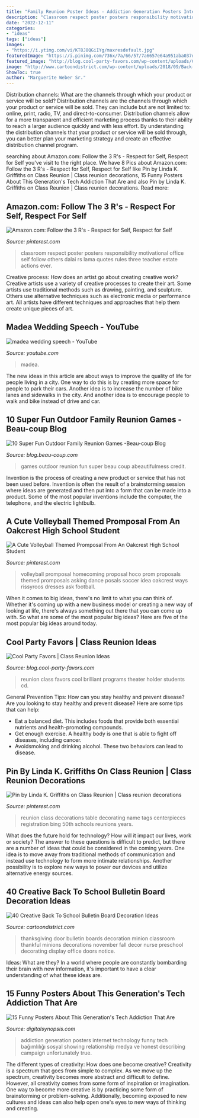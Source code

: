 ```yaml
---
title: "Family Reunion Poster Ideas - Addiction Generation Posters Internet Technology Funny Tech Bağımlılığı Sosyal Showing Relationship Medya Ve Honest Describing Campaign Unfortunately True"
description: "Classroom respect poster posters responsibility motivational office self follow others dalai rs lama quotes rules three teacher estate actions ever"
date: "2022-12-11"
categories:
- "ideas"
tags: ["ideas"]
images:
- "https://i.ytimg.com/vi/KT8J8QGiIYg/maxresdefault.jpg"
featuredImage: "https://i.pinimg.com/736x/7a/66/57/7a6657e64a951aba037d77e75d7407d4.jpg"
featured_image: "http://blog.cool-party-favors.com/wp-content/uploads/Class-reunion-40-e1500240253574.jpg"
image: "http://www.cartoondistrict.com/wp-content/uploads/2018/09/Back-To-School-Bulletin-Board-Decoration-Ideas12.jpg"
ShowToc: true
author: "Marguerite Weber Sr."
---
```



Distribution channels: What are the channels through which your product or service will be sold?
Distribution channels are the channels through which your product or service will be sold. They can include but are not limited to: online, print, radio, TV, and direct-to-consumer. Distribution channels allow for a more transparent and efficient marketing process thanks to their ability to reach a larger audience quickly and with less effort. By understanding the distribution channels that your product or service will be sold through, you can better plan your marketing strategy and create an effective distribution channel program.

	

		
searching about Amazon.com: Follow the 3 R&#039;s - Respect for Self, Respect for Self you've visit to the right place. We have 8 Pics about Amazon.com: Follow the 3 R&#039;s - Respect for Self, Respect for Self like Pin by Linda K. Griffiths on Class Reunion | Class reunion decorations, 15 Funny Posters About This Generation&#039;s Tech Addiction That Are and also Pin by Linda K. Griffiths on Class Reunion | Class reunion decorations. Read more:
		
    
## Amazon.com: Follow The 3 R&#039;s - Respect For Self, Respect For Self

<img loading=lazy src="https://i.pinimg.com/736x/bc/03/b2/bc03b2b9a67d4c179f8d87efdd0290d4--classroom-motivational-posters-classroom-posters.jpg" onerror="this.onerror=null;this.src='https://tse3.mm.bing.net/th?id=OIP.-dREDGCsaqQboTUj-tdSowAAAA&amp;pid=15.1';" alt="Amazon.com: Follow the 3 R&#039;s - Respect for Self, Respect for Self">

_Source: pinterest.com_

>classroom respect poster posters responsibility motivational office self follow others dalai rs lama quotes rules three teacher estate actions ever. 

	

Creative process: How does an artist go about creating creative work?
Creative artists use a variety of creative processes to create their art. Some artists use traditional methods such as drawing, painting, and sculpture. Others use alternative techniques such as electronic media or performance art. All artists have different techniques and approaches that help them create unique pieces of art.

    
## Madea Wedding Speech - YouTube

<img loading=lazy src="https://i.ytimg.com/vi/KT8J8QGiIYg/maxresdefault.jpg" onerror="this.onerror=null;this.src='https://tse3.mm.bing.net/th?id=OIP.M5iFRwVTSCyI0eB2rir4nQHaEK&amp;pid=15.1';" alt="madea wedding speech - YouTube">

_Source: youtube.com_

>madea. 

	

The new ideas in this article are about ways to improve the quality of life for people living in a city. One way to do this is by creating more space for people to park their cars. Another idea is to increase the number of bike lanes and sidewalks in the city. And another idea is to encourage people to walk and bike instead of drive and car.

    
## 10 Super Fun Outdoor Family Reunion Games -Beau-coup Blog

<img loading=lazy src="http://cdn.beau-coup.com/content-images/152437/152437-0.jpg" onerror="this.onerror=null;this.src='https://tse2.mm.bing.net/th?id=OIP.npGfJWh2IvzXB1JGH8BRVAHaLH&amp;pid=15.1';" alt="10 Super Fun Outdoor Family Reunion Games -Beau-coup Blog">

_Source: blog.beau-coup.com_

>games outdoor reunion fun super beau coup abeautifulmess credit. 

	

Invention is the process of creating a new product or service that has not been used before. Invention is often the result of a brainstorming session where ideas are generated and then put into a form that can be made into a product. Some of the most popular inventions include the computer, the telephone, and the electric lightbulb.

    
## A Cute Volleyball Themed Promposal From An Oakcrest High School Student

<img loading=lazy src="https://i.pinimg.com/736x/40/74/e7/4074e77555ac828ec31d8e53bd0955ac--homecoming-proposal-homecoming-ideas-asking.jpg" onerror="this.onerror=null;this.src='https://tse1.mm.bing.net/th?id=OIP.vPo_PqeTExEpzWitqefXKwHaJ4&amp;pid=15.1';" alt="A Cute Volleyball Themed Promposal From An Oakcrest High School Student">

_Source: pinterest.com_

>volleyball promposal homecoming proposal hoco prom proposals themed promposals asking dance posals soccer idea oakcrest ways rissyroos dresses ask football. 

	

When it comes to big ideas, there's no limit to what you can think of. Whether it's coming up with a new business model or creating a new way of looking at life, there's always something out there that you can come up with. So what are some of the most popular big ideas? Here are five of the most popular big ideas around today.

    
## Cool Party Favors | Class Reunion Ideas

<img loading=lazy src="http://blog.cool-party-favors.com/wp-content/uploads/Class-reunion-40-e1500240253574.jpg" onerror="this.onerror=null;this.src='https://tse2.mm.bing.net/th?id=OIP.Sgez67_GkdKV308vZAf_zwHaJ4&amp;pid=15.1';" alt="Cool Party Favors | Class Reunion Ideas">

_Source: blog.cool-party-favors.com_

>reunion class favors cool brilliant programs theater holder students cd. 

	

General Prevention Tips: How can you stay healthy and prevent disease?
Are you looking to stay healthy and prevent disease? Here are some tips that can help: 
- Eat a balanced diet. This includes foods that provide both essential nutrients and health-promoting compounds. 
- Get enough exercise. A healthy body is one that is able to fight off diseases, including cancer. 
- Avoidsmoking and drinking alcohol. These two behaviors can lead to disease.

    
## Pin By Linda K. Griffiths On Class Reunion | Class Reunion Decorations

<img loading=lazy src="https://i.pinimg.com/736x/7a/66/57/7a6657e64a951aba037d77e75d7407d4.jpg" onerror="this.onerror=null;this.src='https://tse1.mm.bing.net/th?id=OIP.sOsqJXBuiLNk3Rzv-Nz5hQHaFj&amp;pid=15.1';" alt="Pin by Linda K. Griffiths on Class Reunion | Class reunion decorations">

_Source: pinterest.com_

>reunion class decorations table decorating name tags centerpieces registration bing 50th schools reunions years. 

	

What does the future hold for technology? How will it impact our lives, work or society? The answer to these questions is difficult to predict, but there are a number of ideas that could be considered in the coming years. One idea is to move away from traditional methods of communication and instead use technology to form more intimate relationships. Another possibility is to explore new ways to power our devices and utilize alternative energy sources.

    
## 40 Creative Back To School Bulletin Board Decoration Ideas

<img loading=lazy src="http://www.cartoondistrict.com/wp-content/uploads/2018/09/Back-To-School-Bulletin-Board-Decoration-Ideas12.jpg" onerror="this.onerror=null;this.src='https://tse1.mm.bing.net/th?id=OIP.NjnhWhItNASiaHhZ3HfvmAHaJ4&amp;pid=15.1';" alt="40 Creative Back To School Bulletin Board Decoration Ideas">

_Source: cartoondistrict.com_

>thanksgiving door bulletin boards decoration minion classroom thankful minions decorations november fall decor nurse preschool decorating display office doors notice. 

	

Ideas: What are they?
In a world where people are constantly bombarding their brain with new information, it's important to have a clear understanding of what these ideas are.

    
## 15 Funny Posters About This Generation&#039;s Tech Addiction That Are

<img loading=lazy src="http://digitalsynopsis.com/wp-content/uploads/2015/03/this-generation-technology-internet-addiction-posters-2.jpg" onerror="this.onerror=null;this.src='https://tse3.mm.bing.net/th?id=OIP.PE7uyfxohghUzh8ecA6PQwHaKY&amp;pid=15.1';" alt="15 Funny Posters About This Generation&#039;s Tech Addiction That Are">

_Source: digitalsynopsis.com_

>addiction generation posters internet technology funny tech bağımlılığı sosyal showing relationship medya ve honest describing campaign unfortunately true. 

	

The different types of creativity: How does one become creative?
Creativity is a spectrum that goes from simple to complex. As we move up the spectrum, creativity becomes more abstract and difficult to define. However, all creativity comes from some form of inspiration or imagination. One way to become more creative is by practicing some form of brainstorming or problem-solving. Additionally, becoming exposed to new cultures and ideas can also help open one's eyes to new ways of thinking and creating.

